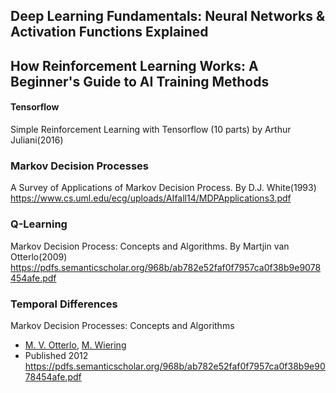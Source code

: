 ## Deep Learning Fundamentals: Neural Networks & Activation Functions Explained

## How Reinforcement Learning Works: A Beginner's Guide to AI Training Methods
#### Tensorflow
Simple Reinforcement Learning with Tensorflow (10 parts) by Arthur Juliani(2016)

### Markov Decision Processes
A Survey of Applications of Markov Decision Process. By D.J. White(1993)
https://www.cs.uml.edu/ecg/uploads/AIfall14/MDPApplications3.pdf

### Q-Learning
Markov Decision Process: Concepts and Algorithms. By Martjin van Otterlo(2009)
https://pdfs.semanticscholar.org/968b/ab782e52faf0f7957ca0f38b9e9078454afe.pdf


### Temporal Differences
 Markov Decision Processes: Concepts and Algorithms
- [M. V. Otterlo](https://www.semanticscholar.org/author/M.-V.-Otterlo/2541098), [M. Wiering](https://www.semanticscholar.org/author/M.-Wiering/32239759)
- Published 2012
https://pdfs.semanticscholar.org/968b/ab782e52faf0f7957ca0f38b9e9078454afe.pdf
